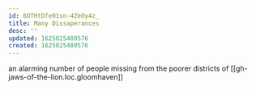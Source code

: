 ```yaml
---
id: 6OTHtDfe01sn-4ZeOy4z_
title: Many Dissaperances
desc: ''
updated: 1625025489576
created: 1625025489576
---
```


an alarming number of people missing from the poorer districts of [[gh-jaws-of-the-lion.loc.gloomhaven]]
